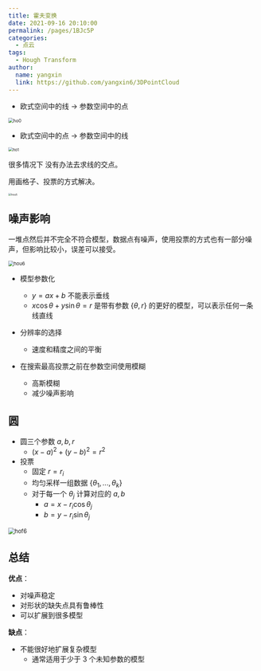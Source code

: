 ```yaml
---
title: 霍夫变换
date: 2021-09-16 20:10:00
permalink: /pages/1BJc5P
categories: 
  - 点云
tags: 
  - Hough Transform
author: 
  name: yangxin
  link: https://github.com/yangxin6/3DPointCloud
---
```


- 欧式空间中的线 $\rightarrow$ 参数空间中的点

<img src="https://cdn.jsdelivr.net/gh/yangxin6/img-hosting@master/images/ho0.6wqfio5k55g0.jpg" alt="ho0" style="zoom:63%;" />

- 欧式空间中的点 $\rightarrow$ 参数空间中的线

<img src="https://cdn.jsdelivr.net/gh/yangxin6/img-hosting@master/images/ho1.56hs8bc9cj40.jpg" alt="ho1" style="zoom:56%;" />

很多情况下 没有办法去求线的交点。 

用画格子、投票的方式解决。

<img src="https://cdn.jsdelivr.net/gh/yangxin6/img-hosting@master/images/hou5.5q77toee2y80.png" alt="hou5" style="zoom:37%;" />

## 噪声影响

一堆点然后并不完全不符合模型，数据点有噪声，使用投票的方式也有一部分噪声，但影响比较小，误差可以接受。

<img src="https://cdn.jsdelivr.net/gh/yangxin6/img-hosting@master/images/hou6.2bt4dnxo865.png" alt="hou6" style="zoom:67%;" />



- 模型参数化
  - $y=ax+b$ 不能表示垂线
  - $x\cos\theta + y\sin\theta = r$ 是带有参数 $\{\theta,r\}$ 的更好的模型，可以表示任何一条线直线

- 分辨率的选择
  - 速度和精度之间的平衡
- 在搜索最高投票之前在参数空间使用模糊
  - 高斯模糊
  - 减少噪声影响

## 圆

- 圆三个参数 ${a,b,r}$
  - $(x-a)^2 + (y-b)^2 = r^2$
- 投票
  - 固定 $r=r_i$
  - 均匀采样一组数据 $\{\theta_1,..., \theta_k\}$
  - 对于每一个 $\theta_j$ 计算对应的 ${a,b}$
    - $a=x-r_i\cos\theta_j$
    - $b=y-r_i\sin\theta_j$

<img src="https://cdn.jsdelivr.net/gh/yangxin6/img-hosting@master/images/hof6.93zzkdtbdto.png" alt="hof6" style="zoom:80%;" />

## 总结

**优点**：

- 对噪声稳定
- 对形状的缺失点具有鲁棒性
- 可以扩展到很多模型

**缺点**：

- 不能很好地扩展复杂模型
  - 通常适用于少于 3 个未知参数的模型

